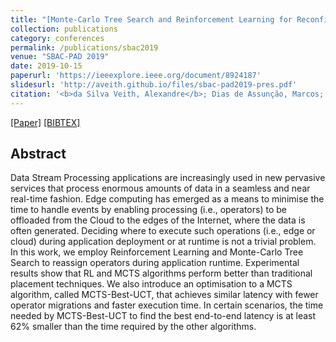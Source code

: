```yaml
---
title: "[Monte-Carlo Tree Search and Reinforcement Learning for Reconfiguring Data Stream Processing on Edge Computing](https://ieeexplore.ieee.org/document/8924187)"
collection: publications
category: conferences
permalink: /publications/sbac2019
venue: "SBAC-PAD 2019"
date: 2019-10-15
paperurl: 'https://ieeexplore.ieee.org/document/8924187'
slidesurl: 'http://aveith.github.io/files/sbac-pad2019-pres.pdf'
citation: '<b>da Silva Veith, Alexandre</b>; Dias de Assunção, Marcos; Lefèvre, Laurent'
---
```

[[Paper]](http://aveith.github.io/files/sbac-pad2019.pdf) [[BIBTEX]](http://aveith.github.io/files/sbac-pad2019.bib)



## Abstract
Data Stream Processing applications are increasingly used in new pervasive services that process enormous amounts of data in a seamless and near real-time fashion. Edge computing has emerged as a means to minimise the time to handle events by enabling processing (i.e., operators) to be offloaded from the Cloud to the edges of the Internet, where the data is often generated. Deciding where to execute such operations (i.e., edge or cloud) during application deployment or at runtime is not a trivial problem. In this work, we employ Reinforcement Learning and Monte-Carlo Tree Search to reassign operators during application runtime. Experimental results show that RL and MCTS algorithms perform better than traditional placement techniques. We also introduce an optimisation to a MCTS algorithm, called MCTS-Best-UCT, that achieves similar latency with fewer operator migrations and faster execution time. In certain scenarios, the time needed by MCTS-Best-UCT to find the best end-to-end latency is at least 62% smaller than the time required by the other algorithms. 



